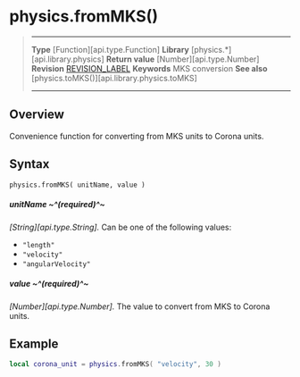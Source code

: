 
# physics.fromMKS()

> --------------------- ------------------------------------------------------------------------------------------
> __Type__              [Function][api.type.Function]
> __Library__           [physics.*][api.library.physics]
> __Return value__      [Number][api.type.Number]
> __Revision__          [REVISION_LABEL](REVISION_URL)
> __Keywords__          MKS conversion
> __See also__          [physics.toMKS()][api.library.physics.toMKS]
> --------------------- ------------------------------------------------------------------------------------------


## Overview

Convenience function for converting from MKS units to Corona units.

## Syntax

	physics.fromMKS( unitName, value ) 

##### unitName ~^(required)^~
_[String][api.type.String]._ Can be one of the following values:

* `"length"`				<!-- completion -->
* `"velocity"`				<!-- completion -->
* `"angularVelocity"`		<!-- completion -->

##### value ~^(required)^~
_[Number][api.type.Number]._ The value to convert from MKS to Corona units.


## Example

`````lua
local corona_unit = physics.fromMKS( "velocity", 30 )
`````
